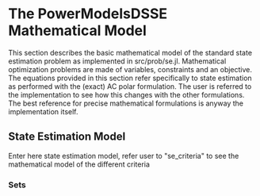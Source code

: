 # The PowerModelsDSSE Mathematical Model

This section describes the basic mathematical model of the standard state estimation problem as implemented in src/prob/se.jl. Mathematical optimization problems are made of variables, constraints and an objective. The equations provided in this section refer specifically to state estimation as performed with the (exact) AC polar formulation. The user is referred to the implementation to see how this changes with the other formulations. The best reference for precise mathematical formulations is anyway the implementation itself.

## State Estimation Model

Enter here state estimation model, refer user to "se_criteria" to see the mathematical model of the different criteria

### Sets
